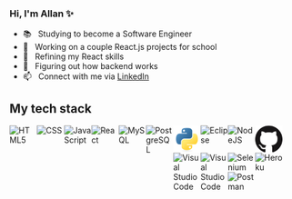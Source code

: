 ### Hi, I'm Allan ✨
- 📚 &nbsp; Studying to become a Software Engineer 
- 🔭 &nbsp; Working on a couple React.js projects for school
- 🌱 &nbsp; Refining my React skills
- 🤔 &nbsp; Figuring out how backend works
- 📫 &nbsp; Connect with me via [LinkedIn](https://www.linkedin.com/in/allanation/)
<!--
**allanation/allanation** is a ✨ _special_ ✨ repository because its `README.md` (this file) appears on your GitHub profile.

Here are some ideas to get you started:

- 🔭 I’m currently working on ...
- 🌱 I’m currently learning ...
- 👯 I’m looking to collaborate on ...
- 🤔 I’m looking for help with ...
- 💬 Ask me about ...
- 📫 How to reach me: ...
- 😄 Pronouns: ...
- ⚡ Fun fact: ...
-->


## My tech stack
<img align="left" alt="HTML5" width="48px" src="https://github.com/yurijserrano/Github-Profile-Readme-Logos/blob/master/others/html.svg" />
<img align="left" alt="CSS" width="48px" src="https://github.com/yurijserrano/Github-Profile-Readme-Logos/blob/master/others/css.svg" />
<img align="left" alt="JavaScript" width="48px" src="https://github.com/yurijserrano/Github-Profile-Readme-Logos/blob/master/programming%20languages/javascript.svg" />
<img align="left" alt="" width="48px" src="https://github.com/yurijserrano/Github-Profile-Readme-Logos/blob/master/programming%20languages/typescript.svg" />
<img align="left" alt="React" width="48px" src="https://github.com/yurijserrano/Github-Profile-Readme-Logos/blob/master/frameworks/react.svg" />
<img align="left" alt="MySQL" width="48px" src="https://github.com/yurijserrano/Github-Profile-Readme-Logos/blob/master/databases/mysql.svg" />
<img align="left" alt="PostgreSQL" width="48px" src="https://github.com/yurijserrano/Github-Profile-Readme-Logos/blob/master/databases/postgresql.svg" />
<img align="left" alt="Python" width="48px" src="https://raw.githubusercontent.com/devicons/devicon/master/icons/python/python-original.svg" />
<img align="left" alt="Eclipse" width="48px" src="https://github.com/yurijserrano/Github-Profile-Readme-Logos/blob/master/ides/eclipse.svg" />
<img align="left" alt="NodeJS" width="48px" src="https://github.com/yurijserrano/Github-Profile-Readme-Logos/blob/master/frameworks/nodejs.svg" />
<img align="left" alt="GitHub" width="48px" src="https://raw.githubusercontent.com/github/explore/78df643247d429f6cc873026c0622819ad797942/topics/github/github.png" />
<img align="left" alt="Visual Studio Code" width="48px" src="https://github.com/yurijserrano/Github-Profile-Readme-Logos/blob/master/text%20editors/vscode.svg" />
<img align="left" alt="Visual Studio Code" width="48px" src="https://github.com/yurijserrano/Github-Profile-Readme-Logos/blob/master/programming%20languages/java.svg" />
<img align="left" alt="Selenium" width="48px" src="https://raw.githubusercontent.com/detain/svg-logos/780f25886640cef088af994181646db2f6b1a3f8/svg/selenium-logo.svg" /> 
<img align="left" alt="Heroku" width="48px" src="https://github.com/yurijserrano/Github-Profile-Readme-Logos/blob/master/cloud/heroku.svg" /> 
<img align="left" alt="Postman" width="48px" src="" /> 

